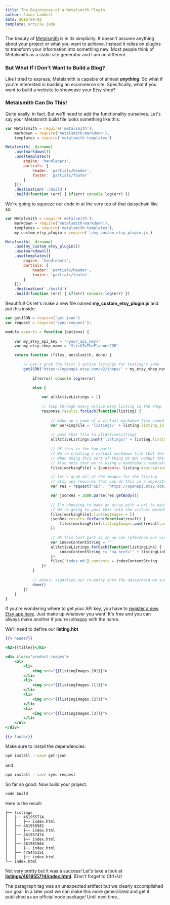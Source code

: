 ```yaml
---
title: The Beginnings of a Metalsmith Plugin
author: Jason Lambert
date: 2016-09-02
template: article.jade
---
```


The beauty of [Metalsmith][metalsmith] is in its simplicity. It doesn't assume anything about your project or what you want to achieve. Instead it relies on plugins to transform your information into something new. Most people think of Metalsmith as a static site generator and I am no different.

### But What If I Don't Want to Build a Blog?

<span class="more"></span>

Like I tried to express, Metalsmith is capable of almost ***anything***. So what if you're interested in building an ecommerce site. Specifically, what if you want to build a website to showcase your Etsy shop?

### Metalsmith Can Do This!

Quite easily, in fact. But we'll need to add the functionality ourselves. Let's say your Metalsmith build file looks something like this:

```javascript
var Metalsmith = require('metalsmith'),
    markdown = require('metalsmith-markdown'),
    templates = require('metalsmith-templates')

Metalsmith(__dirname)
    .use(markdown())
    .use(templates({
        engine: 'handlebars',
        partials: {
            header: 'partials/header',
            footer: 'partials/footer'
        }
    }))
    .destination('./build')
    .build(function (err) { if(err) console.log(err) })
```

We're going to squeeze our code in at the very top of that daisychain like so:

```javascript
var Metalsmith = require('metalsmith'),
    markdown = require('metalsmith-markdown'),
    templates = require('metalsmith-templates'),
    my_custom_etsy_plugin = require('./my_custom_etsy_plugin.js')

Metalsmith(__dirname)
    .use(my_custom_etsy_plugin())
    .use(markdown())
    .use(templates({
        engine: 'handlebars',
        partials: {
            header: 'partials/header',
            footer: 'partials/footer'
        }
    }))
    .destination('./build')
    .build(function (err) { if(err) console.log(err) })
```

Beautiful! Ok let's make a new file named **my_custom_etsy_plugin.js** and put this inside:

```javascript
var getJSON = require('get-json')
var request = require('sync-request');

module.exports = function (options) {
    
    var my_etsy_api_key = '<your_api_key>'
    var my_etsy_shop_name = 'StickToThePlannerCOM'

    return function (files, metalsmith, done) {

        // Let's grab the first 5 active listings for testing's sake
        getJSON('https://openapi.etsy.com/v2/shops/' + my_etsy_shop_name + '/listings/active?limit=5&api_key='+my_etsy_api_key, function(error, response){
         
            if(error) console.log(error)

            else {
                
                var allActiveListings = []
                
                // loop through every active etsy listing in the shop
                response.results.forEach(function(listing) {
                    
                    // make up a name of a virtual markdown file named after the etsy listing id
                    var workingFile = 'listings/' + listing.listing_id + '/index.md'
                    
                    // push that file to allActiveListings
                    allActiveListings.push('listings/' + listing.listing_id + '/index.html')
                    
                    // OK this is the fun part!
                    // We're creating a virtual markdown file that the other Metalsmith plugins can manipulate!!
                    // When doing this sort of thing DO NOT FORGET the contents variable.. It is required by the Metalsmith environment
                    // Also note that we're using a Handlebars template named listing that we will define next
                    files[workingFile] = {contents: listing.description, etsy_link: listing.url, template: 'listing.hbt'}

                    // let's grab all of the images for the listing
                    // etsy api requires that you do this in a seperate request
                    var res = request('GET', 'https://openapi.etsy.com/v2/listings/' + listing.listing_id + '/images?api_key='+my_etsy_api_key);

                    var jsonRes = JSON.parse(res.getBody())
                    
                    // I'm choosing to make an array with a url to each image
                    // We're going to pass this into the virtual markdown file as YAML data
                    files[workingFile].listingImages = []
                    jsonRes.results.forEach(function(result) {
                        files[workingFile].listingImages.push(result.url_fullxfull)
                    })

                    // OK this last part is so we can reference our virtual files later from the site's root index.md
                    var indexContentString = ''
                    allActiveListings.forEach(function(listingLink) {
                        indexContentString += '<a href="' + listingLink + '">' + listingLink + '</a><br>'
                    })
                    files['index.md'].contents = indexContentString
                })
            }
            
            // done() signifies our re-entry into the daisychain we snuck into earlier
            done()         
        })
    }
}
```

If you're wondering where to get your API key, you have to [register a new Etsy app here][register_etsy]. Just make up whatever you want! It's free and you can always make another if you're unhappy with the name.

We'll need to define our **listing.hbt**

```handlebars
{{> header}}

<h2>{{title}}</h2>

<div class="product-images">
    <ul>
        <li>
            <img src="{{listingImages.[0]}}">
        </li>
        <li>
            <img src="{{listingImages.[1]}}">
        </li>
        <li>
            <img src="{{listingImages.[2]}}">
        </li>
        <li>
            <img src="{{listingImages.[3]}}">
        </li>
    </ul>
</div>

{{> footer}}
```

Make sure to install the dependencies:

```sh
npm install --save get-json
```
and..
```sh
npm install --save sync-request
```

So far so good. Now build your project.
```sh
node build
```

Here is the result:

```
├── listings
│   ├── 461955714
│   │   ├── index.html
│   ├── 461956582
│   │   ├── index.html
│   ├── 461957474
│   │   ├── index.html
│   ├── 461981564
│   │   ├── index.html
│   ├── 475445151
│   │   ├── index.html
└── index.html
```

Not very pretty but it was a success! Let's take a look at [**listings/461955714/index.html**][exampleoutput]. (Don't forget to Ctrl+U)

The paragraph tag was an unexpected artifact but we clearly accomplished our goal. In a later post we can make this more generalized and get it published as an official node package! Until next time..

[metalsmith]: http://www.metalsmith.io/
[register_etsy]: https://www.etsy.com/developers/register
[exampleoutput]: ./examplelisting.html
